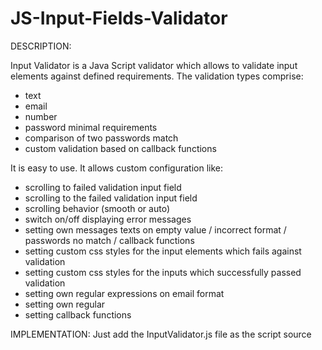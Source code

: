 # JS-Input-Fields-Validator
DESCRIPTION:

Input Validator is a Java Script validator which allows to validate input elements against defined requirements. The validation types comprise:
- text
- email 
- number
- password minimal requirements
- comparison of two passwords match
- custom validation based on callback functions


It is easy to use. It allows custom configuration like:
- scrolling to failed validation input field
- scrolling to the failed validation input field
- scrolling behavior (smooth or auto)
- switch on/off displaying error messages 
- setting own messages texts on empty value / incorrect format / passwords no match / callback functions
- setting custom css styles for the input elements which fails against validation
- setting custom css styles for the inputs which successfully passed validation
- setting own regular expressions on email format
- setting own regular 
- setting callback functions 

IMPLEMENTATION:
Just add the InputValidator.js file as the script source <script src='InputValidator.js'> and initiate the Validator class.
When initiating the class, you pass all the configurations which you require as an object parameter. 

```
EXAMPLE:

// INSTANTIATE NEW VALIDATOR
const form_validator = new Validator({
            type_of_inputs: 'text', 
            scroll_to_input: false,
            scroll_behavior: 'auto',
            display_alert_div: true,
            scroll_to_alert: true,
            alert_div_id: 'validation-failed-message',
            custom_styles_change: {
                borderColor: 'red',
                borderStyle: 'solid'
            },
            custom_styles_initial: {
                borderColor: 'grey',
                borderStyle: 'solid',
                backgroundColor: 'green'
            }  
     });
```

Then on the validation event (e.g. submiting the form) you run the particular function. There are four functions available:

- validateForm('form or a wrapper id') - use for validating all inputs at once
- validateInputText('input field id') - validates separate input against the void
- validateInputEmail('input field id') - validates separate input against the void and email format
- validateInputDigit('input field id') - validates separate input against the void and number format

If you want to validate all input fields whithin the form,  e.g.:

```
// EVENT HANDLER ON THE FORM INPUTS VALIDATION
document.getElementById('submit-button').addEventListener('click', (e)=>{
   const validation_result = form_validator.validateForm('form-to-validate');
    // if all the input fields were validated successfully
    if(validation_result) {
        alert('All fields validated successfully');
    }
}
```

Or if you want to validate input fields separately, e.g:

```
    // VALIDATION OF SEPARATE INPUTS
    // validate as text
    const input1_result = instSeparate.validateInputText('one');
    // validate as email
    const input2_result = instSeparate.validateInputEmail('two');
    // validate as number
    const input3_result = instSeparate.validateInputDigit('three');

    // if the above three inputs were validated successfully
    if(input1_result && input2_result && input3_result) {
        alert('All the separate fields validated successfully');
    }

```



